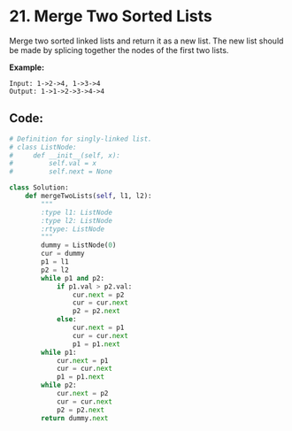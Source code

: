 # 21. Merge Two Sorted Lists

Merge two sorted linked lists and return it as a new list. The new list should be made by splicing together the nodes of the first two lists.

**Example:**

```
Input: 1->2->4, 1->3->4
Output: 1->1->2->3->4->4
```



## Code:

```python
# Definition for singly-linked list.
# class ListNode:
#     def __init__(self, x):
#         self.val = x
#         self.next = None

class Solution:
    def mergeTwoLists(self, l1, l2):
        """
        :type l1: ListNode
        :type l2: ListNode
        :rtype: ListNode
        """
        dummy = ListNode(0)
        cur = dummy
        p1 = l1
        p2 = l2
        while p1 and p2:
            if p1.val > p2.val:
                cur.next = p2
                cur = cur.next
                p2 = p2.next
            else:
                cur.next = p1
                cur = cur.next
                p1 = p1.next
        while p1:
            cur.next = p1
            cur = cur.next
            p1 = p1.next
        while p2:
            cur.next = p2
            cur = cur.next
            p2 = p2.next
        return dummy.next
```

